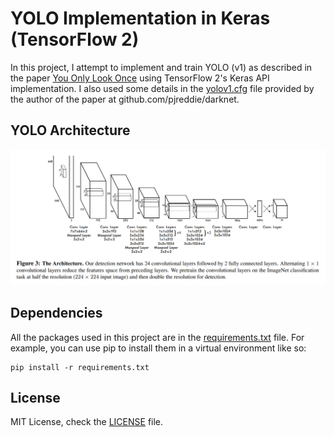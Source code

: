 # YOLO Implementation in Keras (TensorFlow 2)
In this project, I attempt to implement and train YOLO (v1) as described in the paper [You Only Look Once](https://arxiv.org/pdf/1506.02640.pdf) using TensorFlow 2's Keras API implementation. I also used some details in the [yolov1.cfg](yolov1.cfg) file provided by the author of the paper at github.com/pjreddie/darknet.

## YOLO Architecture
<div style="text-align: center;">
<img src="yolo-architecture.png" width="928">
</div>

## Dependencies
All the packages used in this project are in the [requirements.txt](requirements.txt) file. For example, you can use pip to install them in a virtual environment like so:

```
pip install -r requirements.txt
```

## License
MIT License, check the [LICENSE](LICENSE) file.
